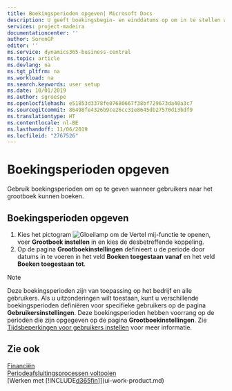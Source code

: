 ```yaml
---
title: Boekingsperioden opgeven| Microsoft Docs
description: U geeft boekingsbegin- en einddatums op om in te stellen wanneer gebruikers naar het grootboek kunnen boeken.
services: project-madeira
documentationcenter: ''
author: SorenGP
editor: ''
ms.service: dynamics365-business-central
ms.topic: article
ms.devlang: na
ms.tgt_pltfrm: na
ms.workload: na
ms.search.keywords: user setup
ms.date: 10/01/2019
ms.author: sgroespe
ms.openlocfilehash: e51853d3378fe07680667f38bf729673da40a3c7
ms.sourcegitcommit: 86498fe4326b9ce26cc31e8645db27570d13bdf9
ms.translationtype: HT
ms.contentlocale: nl-BE
ms.lasthandoff: 11/06/2019
ms.locfileid: "2767526"
---
```

# <a name="specify-posting-periods"></a>Boekingsperioden opgeven
Gebruik boekingsperioden om op te geven wanneer gebruikers naar het grootboek kunnen boeken.  

## <a name="to-specify-posting-periods"></a>Boekingsperioden opgeven
1. Kies het pictogram ![Gloeilamp om de Vertel mij-functie te openen](media/ui-search/search_small.png "Vertel me wat u wilt doen"), voer **Grootboek instellen** in en kies de desbetreffende koppeling.  
2. Op de pagina **Grootboekinstellingen** definieert u de periode door datums in te voeren in het veld **Boeken toegestaan vanaf** en het veld **Boeken toegestaan tot**.  

> [!NOTE]  
>   Deze boekingsperioden zijn van toepassing op het bedrijf en alle gebruikers. Als u uitzonderingen wilt toestaan, kunt u verschillende boekingsperioden definiëren voor specifieke gebruikers op de pagina **Gebruikersinstellingen**. Deze boekingsperioden hebben voorrang op de perioden die zijn opgegeven op de pagina **Grootboekinstellingen**. Zie [Tijdsbeperkingen voor gebruikers instellen](ui-define-granular-permissions.md#to-set-up-user-time-constraints) voor meer informatie.

## <a name="see-also"></a>Zie ook
[Financiën](finance.md)  
[Periodeafsluitingsprocessen voltooien](year-how-complete-period-end-processes.md)  
[Werken met [!INCLUDE[d365fin](includes/d365fin_md.md)]](ui-work-product.md)
